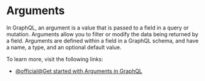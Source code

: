 # Arguments

In GraphQL, an argument is a value that is passed to a field in a query or mutation. Arguments allow you to filter or modify the data being returned by a field. Arguments are defined within a field in a GraphQL schema, and have a name, a type, and an optional default value.

To learn more, visit the following links:

- [@official@Get started with Arguments in GraphQL](https://graphql.org/learn/schema/#arguments)
